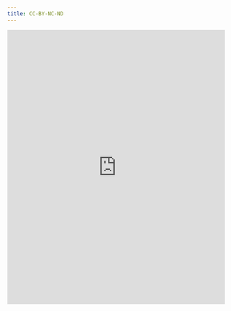 ```yaml
---
title: CC-BY-NC-ND
---
```


<iframe src="https://www.nytimes.com/2018/04/28/opinion/sunday/why-trump-supporters-dont-mind-his-lies.html" width="500" height="631" style="border:none;overflow:hidden" scrolling="yes" frameborder="0" allowTransparency="true" allow="encrypted-media"></iframe>
